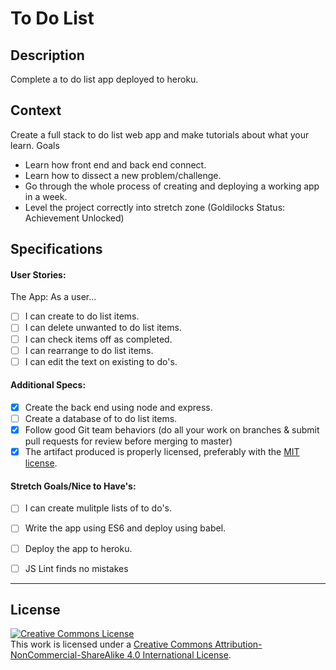 # To Do List
## Description

Complete a to do list app deployed to heroku.
## Context

Create a full stack to do list web app and make tutorials about what your learn.
Goals
- Learn how front end and back end connect.
- Learn how to dissect a new problem/challenge.
- Go through the whole process of creating and deploying a working app in a week.
- Level the project correctly into stretch zone (Goldilocks Status: Achievement Unlocked)
## Specifications
#### User Stories:

The App: As a user...
- [ ] I can create to do list items.
- [ ] I can delete unwanted to do list items.
- [ ] I can check items off as completed.
- [ ] I can rearrange to do list items. 
- [ ] I can edit the text on existing to do's.
#### Additional Specs:
- [x] Create the back end using node and express.
- [ ] Create a database of to do list items.
- [x] Follow good Git team behaviors (do all your work on branches & submit pull requests for review before merging to master)
- [x] The artifact produced is properly licensed, preferably with the [MIT license](https://opensource.org/licenses/MIT).
#### Stretch Goals/Nice to Have's:
- [ ] I can create mulitple lists of to do's.
- [ ] Write the app using ES6 and deploy using babel.
- [ ] Deploy the app to heroku. 
- [ ] JS Lint finds no mistakes


---
## License

<!-- LICENSE -->

<a rel="license" href="http://creativecommons.org/licenses/by-nc-sa/4.0/"><img alt="Creative Commons License" style="border-width:0" src="https://i.creativecommons.org/l/by-nc-sa/4.0/80x15.png" /></a>
<br />This work is licensed under a <a rel="license" href="http://creativecommons.org/licenses/by-nc-sa/4.0/">Creative Commons Attribution-NonCommercial-ShareAlike 4.0 International License</a>.
